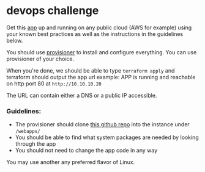 # devops challenge

Get this [app](https://github.com/pbuditi/Devops-challenge) up and running on any public cloud (AWS for example) using your known 
best practices as well as the instructions in the guidelines below.

You should use [provisioner](https://www.terraform.io/docs/provisioners/index.html/) to install and configure everything. You can use provisioner of your choice.

When you're done, we should be able to type `terraform apply` and terraform should output the app url example:
APP is running and reachable on http port 80 at `http://10.10.10.20`

The URL can contain either a DNS or a public IP accessible.

### Guidelines:
  - The provisioner should clone [this github repo](https://github.com/pbuditi/Devops-challenge) into the instance under `/webapps/`
  - You should be able to find what system packages are needed by looking through the app
  - You should not need to change the app code in any way


You may use another any preferred flavor of Linux.

